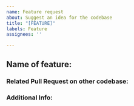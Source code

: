```yaml
---
name: Feature request
about: Suggest an idea for the codebase
title: "[FEATURE]"
labels: Feature
assignees: ''

---
```


<!-- Write **BELOW** The Headers and **ABOVE** The comments else it may not be viewable -->
## Name of feature:
<!-- PLEASE at least include a name. -->

### Related Pull Request on other codebase:
<!-- Include a link if you can, e.g. https://github.com/BeeStation/BeeStation-Hornet/pull/1014 -->

### Additional Info:
<!-- Include any other needed info here! -->
